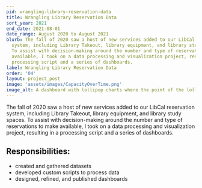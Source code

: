 ```yaml
---
pid: wrangling-library-reservation-data
title: Wrangling Library Reservation Data
sort_year: 2021
end_date: 2021-08-01
date_range: August 2020 to August 2021
blurb: The fall of 2020 saw a host of new services added to our LibCal reservation
  system, including Library Takeout, library equipment, and library study spaces.
  To assist with decision-making around the number and type of reservations to make
  available, I took on a data processing and visualization project, resulting in a
  processing script and a series of dashboards.
label: Wrangling Library Reservation Data
order: '04'
layout: project_post
image: 'assets/images/CapacityOverTime.png'
image_alt: A dashboard with lollipop charts where the point of the lollipop changes color from yellow to red according as the length of the bar increases.
---
```

The fall of 2020 saw a host of new services added to our LibCal reservation
system, including Library Takeout, library equipment, and library study spaces.
To assist with decision-making around the number and type of reservations to make
available, I took on a data processing and visualization project, resulting in a
processing script and a series of dashboards.

## Responsibilities:

* created and gathered datasets
* developed custom scripts to process data
* designed, refined, and published dashboards
